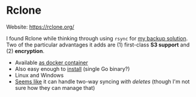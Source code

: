 # Rclone

Website: https://rclone.org/

I found Rclone while thinking through using `rsync` for [my backup solution](../projects/backup-system/index.md).
Two of the particular advantages it adds are (1) first-class **S3 support**
and (2) **encryption**.

* Available [as docker container](https://hub.docker.com/r/rclone/rclone)
* Also easy enough to [install](https://rclone.org/install/) (single Go binary?)
* Linux and Windows
* [Seems like](https://rclone.org/bisync/) it can handle two-way syncing _with deletes_ (though I'm not sure how they can manage that)
